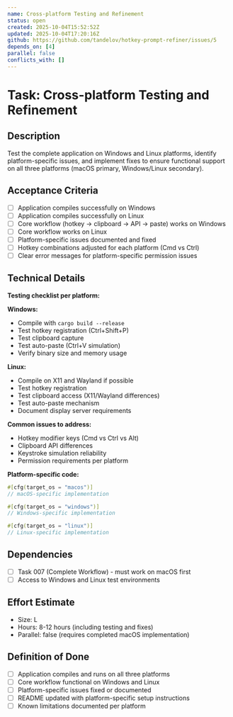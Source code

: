 ```yaml
---
name: Cross-platform Testing and Refinement
status: open
created: 2025-10-04T15:52:52Z
updated: 2025-10-04T17:20:16Z
github: https://github.com/tandelov/hotkey-prompt-refiner/issues/5
depends_on: [4]
parallel: false
conflicts_with: []
---
```


# Task: Cross-platform Testing and Refinement

## Description
Test the complete application on Windows and Linux platforms, identify platform-specific issues, and implement fixes to ensure functional support on all three platforms (macOS primary, Windows/Linux secondary).

## Acceptance Criteria
- [ ] Application compiles successfully on Windows
- [ ] Application compiles successfully on Linux
- [ ] Core workflow (hotkey → clipboard → API → paste) works on Windows
- [ ] Core workflow works on Linux
- [ ] Platform-specific issues documented and fixed
- [ ] Hotkey combinations adjusted for each platform (Cmd vs Ctrl)
- [ ] Clear error messages for platform-specific permission issues

## Technical Details
**Testing checklist per platform:**

**Windows:**
- Compile with `cargo build --release`
- Test hotkey registration (Ctrl+Shift+P)
- Test clipboard capture
- Test auto-paste (Ctrl+V simulation)
- Verify binary size and memory usage

**Linux:**
- Compile on X11 and Wayland if possible
- Test hotkey registration
- Test clipboard access (X11/Wayland differences)
- Test auto-paste mechanism
- Document display server requirements

**Common issues to address:**
- Hotkey modifier keys (Cmd vs Ctrl vs Alt)
- Clipboard API differences
- Keystroke simulation reliability
- Permission requirements per platform

**Platform-specific code:**
```rust
#[cfg(target_os = "macos")]
// macOS-specific implementation

#[cfg(target_os = "windows")]
// Windows-specific implementation

#[cfg(target_os = "linux")]
// Linux-specific implementation
```

## Dependencies
- [ ] Task 007 (Complete Workflow) - must work on macOS first
- [ ] Access to Windows and Linux test environments

## Effort Estimate
- Size: L
- Hours: 8-12 hours (including testing and fixes)
- Parallel: false (requires completed macOS implementation)

## Definition of Done
- [ ] Application compiles and runs on all three platforms
- [ ] Core workflow functional on Windows and Linux
- [ ] Platform-specific issues fixed or documented
- [ ] README updated with platform-specific setup instructions
- [ ] Known limitations documented per platform
